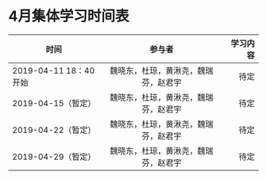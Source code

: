 # 4月集体学习时间表

| 时间   |      参与者      |  学习内容 |
|--|:--:|--:|
| 2019-04-11 18：40开始 | 魏晓东，杜琼，黄湫尧，魏瑞芬，赵君宇 | 待定 |
| 2019-04-15（暂定）  | 魏晓东，杜琼，黄湫尧，魏瑞芬，赵君宇 | 待定 |
| 2019-04-22（暂定） | 魏晓东，杜琼，黄湫尧，魏瑞芬，赵君宇 | 待定 |
| 2019-04-29（暂定）  | 魏晓东，杜琼，黄湫尧，魏瑞芬，赵君宇 | 待定 |

